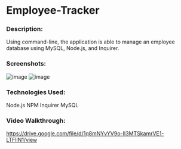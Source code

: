 # Employee-Tracker

### Description:
Using command-line, the application is able to manage an employee database using MySQL, Node.js, and Inquirer.

### Screenshots:
![image](https://user-images.githubusercontent.com/108823822/194440826-30272b98-d291-4570-929e-1449ae9aec99.png)
![image](https://user-images.githubusercontent.com/108823822/194440886-cb0d0096-63de-4add-bc97-becca4da6e43.png)







### Technologies Used:
Node.js
NPM
Inquirer
MySQL

### Video Walkthrough:
https://drive.google.com/file/d/1q8mNYvYV9o-II3MTSkamrVE1-LTFllN1/view
